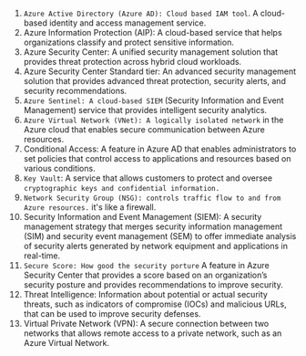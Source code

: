 1. `Azure Active Directory (Azure AD): Cloud based IAM tool`. A cloud-based identity and access management service.
2. Azure Information Protection (AIP): A cloud-based service that helps organizations classify and protect sensitive information.
3. Azure Security Center: A unified security management solution that provides threat protection across hybrid cloud workloads.
4. Azure Security Center Standard tier: An advanced security management solution that provides advanced threat protection, security alerts, and security recommendations.
5. `Azure Sentinel: A cloud-based SIEM` (Security Information and Event Management) service that provides intelligent security analytics.
6. `Azure Virtual Network (VNet): A logically isolated network` in the Azure cloud that enables secure communication between Azure resources.
7. Conditional Access: A feature in Azure AD that enables administrators to set policies that control access to applications and resources based on various conditions.
8. `Key Vault`: A service that allows customers to protect and oversee `cryptographic keys and confidential information.`
9. `Network Security Group (NSG): controls traffic flow to and from Azure resources.` it's like a firewall.
10. Security Information and Event Management (SIEM): A security management strategy that merges security information management (SIM) and security event management (SEM) to offer immediate analysis of security alerts generated by network equipment and applications in real-time.
11. `Secure Score: How good the security porture` A feature in Azure Security Center that provides a score based on an organization’s security posture and provides recommendations to improve security.
12. Threat Intelligence: Information about potential or actual security threats, such as indicators of compromise (IOCs) and malicious URLs, that can be used to improve security defenses.
13. Virtual Private Network (VPN): A secure connection between two networks that allows remote access to a private network, such as an Azure Virtual Network.


